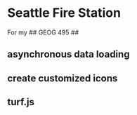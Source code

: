 # Seattle Fire Station

For my ## GEOG 495 ## 

## asynchronous data loading

## create customized icons

## turf.js
